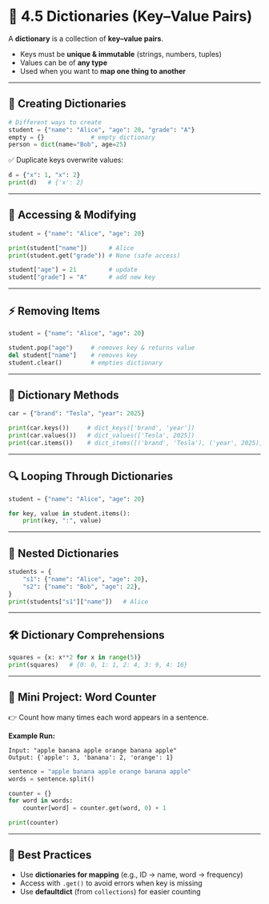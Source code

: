 # 📖 4.5 Dictionaries (Key–Value Pairs)

A **dictionary** is a collection of **key–value pairs**.

* Keys must be **unique & immutable** (strings, numbers, tuples)
* Values can be of **any type**
* Used when you want to **map one thing to another**

---

## 📝 Creating Dictionaries

```python
# Different ways to create
student = {"name": "Alice", "age": 20, "grade": "A"}
empty = {}             # empty dictionary
person = dict(name="Bob", age=25)
```

✅ Duplicate keys overwrite values:

```python
d = {"x": 1, "x": 2}
print(d)   # {'x': 2}
```

---

## 🔄 Accessing & Modifying

```python
student = {"name": "Alice", "age": 20}

print(student["name"])      # Alice
print(student.get("grade")) # None (safe access)

student["age"] = 21         # update
student["grade"] = "A"      # add new key
```

---

## ⚡ Removing Items

```python
student = {"name": "Alice", "age": 20}

student.pop("age")     # removes key & returns value
del student["name"]    # removes key
student.clear()        # empties dictionary
```

---

## 📐 Dictionary Methods

```python
car = {"brand": "Tesla", "year": 2025}

print(car.keys())     # dict_keys(['brand', 'year'])
print(car.values())   # dict_values(['Tesla', 2025])
print(car.items())    # dict_items([('brand', 'Tesla'), ('year', 2025)])
```

---

## 🔍 Looping Through Dictionaries

```python
student = {"name": "Alice", "age": 20}

for key, value in student.items():
    print(key, ":", value)
```

---

## 🧪 Nested Dictionaries

```python
students = {
    "s1": {"name": "Alice", "age": 20},
    "s2": {"name": "Bob", "age": 22},
}
print(students["s1"]["name"])   # Alice
```

---

## 🛠️ Dictionary Comprehensions

```python
squares = {x: x**2 for x in range(5)}
print(squares)   # {0: 0, 1: 1, 2: 4, 3: 9, 4: 16}
```

---

## 🎯 Mini Project: Word Counter

👉 Count how many times each word appears in a sentence.

**Example Run:**

```text
Input: "apple banana apple orange banana apple"
Output: {'apple': 3, 'banana': 2, 'orange': 1}
```

```python
sentence = "apple banana apple orange banana apple"
words = sentence.split()

counter = {}
for word in words:
    counter[word] = counter.get(word, 0) + 1

print(counter)
```

---

## 🧠 Best Practices

* Use **dictionaries for mapping** (e.g., ID → name, word → frequency)
* Access with `.get()` to avoid errors when key is missing
* Use **defaultdict** (from `collections`) for easier counting

